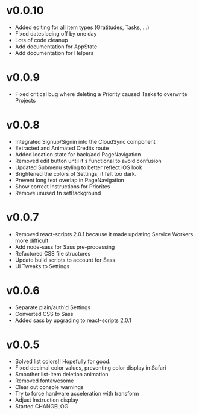 # v0.0.10
- Added editing for all item types (Gratitudes, Tasks, ...)
- Fixed dates being off by one day
- Lots of code cleanup
- Add documentation for AppState
- Add documentation for Helpers

# v0.0.9
- Fixed critical bug where deleting a Priority caused Tasks to overwrite Projects

# v0.0.8
- Integrated Signup/Signin into the CloudSync component
- Extracted and Animated Credits route
- Added location state for back/add PageNavigation
- Removed edit button until it's functional to avoid confusion
- Updated Submenu styling to better reflect iOS look
- Brightened the colors of Settings, it felt too dark.
- Prevent long text overlap in PageNavigation
- Show correct Instructions for Priorites
- Remove unused fn setBackground

# v0.0.7
- Removed react-scripts 2.0.1 because it made updating Service Workers more difficult
- Add node-sass for Sass pre-processing
- Refactored CSS file structures
- Update build scripts to account for Sass
- UI Tweaks to Settings

# v0.0.6
- Separate plain/auth'd Settings
- Converted CSS to Sass
- Added sass by upgrading to react-scripts 2.0.1

# v0.0.5
- Solved list colors!! Hopefully for good.
- Fixed decimal color values, preventing color display in Safari
- Smoother list-item deletion animation
- Removed fontawesome
- Clear out console warnings
- Try to force hardware acceleration with transform
- Adjust Instruction display
- Started CHANGELOG
